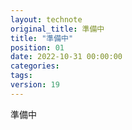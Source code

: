 ```yaml
---
layout: technote
original_title: 準備中
title: "準備中"
position: 01
date: 2022-10-31 00:00:00
categories:
tags: 
version: 19
---
```


準備中

<!--more-->
